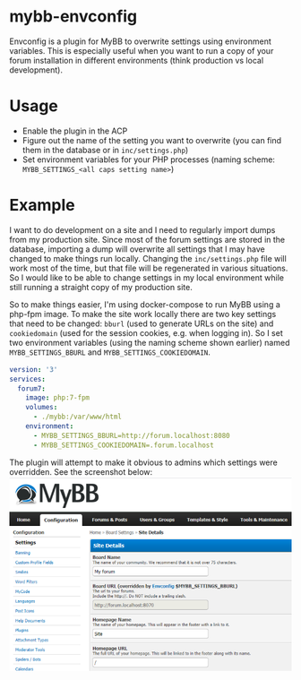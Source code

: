 # mybb-envconfig
Envconfig is a plugin for MyBB to overwrite settings using environment variables.
This is especially useful when you want to run a copy of your forum installation in different environments (think production vs local development).

# Usage

* Enable the plugin in the ACP
* Figure out the name of the setting you want to overwrite (you can find them in the database or in `inc/settings.php`)
* Set environment variables for your PHP processes (naming scheme: `MYBB_SETTINGS_<all caps setting name>`)

# Example

I want to do development on a site and I need to regularly import dumps from my production site. Since most of the forum settings are stored in the database, 
importing a dump will overwrite all settings that I may have changed to make things run locally. Changing the `inc/settings.php` file will work most of the
time, but that file will be regenerated in various situations. So I would like to be able to change settings in my local environment while still running
a straight copy of my production site.  

So to make things easier, I'm using docker-compose to run MyBB using a php-fpm image. To make the site work locally there are two key settings that need to
be changed: `bburl` (used to generate URLs on the site) and `cookiedomain` (used for the session cookies, e.g. when logging in). So I set two environment
variables (using the naming scheme shown earlier) named `MYBB_SETTINGS_BBURL` and `MYBB_SETTINGS_COOKIEDOMAIN`.

```yaml
version: '3'
services:
  forum7:
    image: php:7-fpm
    volumes:
      - ./mybb:/var/www/html
    environment:
      - MYBB_SETTINGS_BBURL=http://forum.localhost:8080
      - MYBB_SETTINGS_COOKIEDOMAIN=.forum.localhost
```

The plugin will attempt to make it obvious to admins which settings were overridden. See the screenshot below:  
![Screenshot of MyBB ACP](screenshot.png)